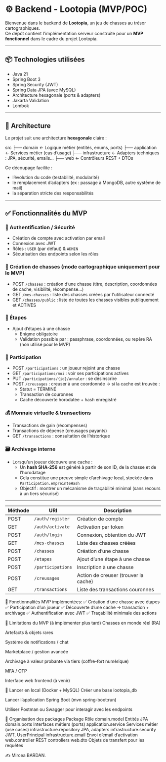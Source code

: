 # ⚙️ Backend - Lootopia (MVP/POC)

Bienvenue dans le backend de **Lootopia**, un jeu de chasses au trésor cartographiques.  
Ce dépôt contient l'implémentation serveur construite pour un **MVP fonctionnel** dans le cadre du projet Lootopia.

---

## 📦 Technologies utilisées

- Java 21
- Spring Boot 3
- Spring Security (JWT)
- Spring Data JPA (avec MySQL)
- Architecture hexagonale (ports & adapters)
- Jakarta Validation
- Lombok

---

## 🧱 Architecture

Le projet suit une architecture **hexagonale** claire :

src
├── domain ← Logique métier (entités, enums, ports)
├── application ← Services métier (cas d’usage)
├── infrastructure ← Adapters techniques : JPA, sécurité, emails...
├── web ← Contrôleurs REST + DTOs


Ce découpage facilite :
- l’évolution du code (testabilité, modularité)
- le remplacement d’adapters (ex : passage à MongoDB, autre système de mail)
- la séparation stricte des responsabilités

---

## ✅ Fonctionnalités du MVP

### 🔐 Authentification / Sécurité
- Création de compte avec activation par email
- Connexion avec JWT
- Rôles : `USER` (par défaut) & `ADMIN`
- Sécurisation des endpoints selon les rôles

### 🎯 Création de chasses (mode cartographique uniquement pour le MVP)
- POST `/chasses` : création d’une chasse (titre, description, coordonnées de cache, visibilité, récompense…)
- GET `/mes-chasses` : liste des chasses créées par l'utilisateur connecté
- GET `/chasses/public` : liste de toutes les chasses visibles publiquement et ACTIVES

### 🧩 Étapes
- Ajout d’étapes à une chasse
    - Enigme obligatoire
    - Validation possible par : passphrase, coordonnées, ou repère RA (non utilisé pour le MVP)

### 👤 Participation
- POST `/participations` : un joueur rejoint une chasse
- GET `/participations/moi` : voir ses participations actives
- PUT `/participations/{id}/annuler` : se désinscrire
- POST `/creusages` : creuser à une coordonnée → si la cache est trouvée :
    - Statut = TERMINÉ
    - Transaction de couronnes
    - Cache découverte horodatée + hash enregistré

### 💰 Monnaie virtuelle & transactions
- Transactions de gain (récompenses)
- Transactions de dépense (creusages payants)
- GET `/transactions` : consultation de l’historique

### 🗃️ Archivage interne
- Lorsqu’un joueur découvre une cache :
    - Un **hash SHA-256** est généré à partir de son ID, de la chasse et de l’horodatage
    - Cela constitue une preuve simple d’archivage local, stockée dans `Participation.empreinteHash`
    - Objectif : montrer un mécanisme de traçabilité minimal (sans recours à un tiers sécurisé)

---
| Méthode | URI               | Description                          |
| ------- | ----------------- | ------------------------------------ |
| POST    | `/auth/register`  | Création de compte                   |
| GET     | `/auth/activate`  | Activation par token                 |
| POST    | `/auth/login`     | Connexion, obtention du JWT          |
| GET     | `/mes-chasses`    | Liste des chasses créées             |
| POST    | `/chasses`        | Création d’une chasse                |
| POST    | `/etapes`         | Ajout d’une étape à une chasse       |
| POST    | `/participations` | Inscription à une chasse             |
| POST    | `/creusages`      | Action de creuser (trouver la cache) |
| GET     | `/transactions`   | Liste des transactions couronnes     |

🎯 Fonctionnalités MVP implémentées:
✅ Création d’une chasse avec étapes
✅ Participation d’un joueur
✅ Découverte d’une cache → transaction + archivage
✅ Authentification avec JWT
✅ Traçabilité minimale des actions

📌 Limitations du MVP (à implémenter plus tard)
Chasses en monde réel (RA)

Artefacts & objets rares

Système de notifications / chat

Marketplace / gestion avancée

Archivage à valeur probante via tiers (coffre-fort numérique)

MFA / OTP

Interface web frontend (à venir)

🚀 Lancer en local (Docker + MySQL)
Créer une base lootopia_db

Lancer l’application Spring Boot (mvn spring-boot:run)

Utiliser Postman ou Swagger pour interagir avec les endpoints

📁 Organisation des packages
Package	Rôle
domain.model	Entités JPA
domain.ports	Interfaces métiers (ports)
application.service	Services métier (use cases)
infrastructure.repository	JPA, adapters
infrastructure.security	JWT, UserPrincipal
infrastructure.email	Envoi d’email d’activation
web.controller	REST controllers
web.dto	Objets de transfert pour les requêtes

✍️ 
Mircea BARDAN.
